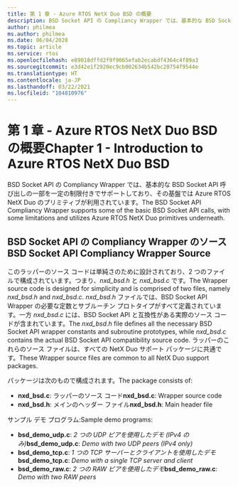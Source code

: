 ```yaml
---
title: 第 1 章 - Azure RTOS NetX Duo BSD の概要
description: BSD Socket API の Compliancy Wrapper では、基本的な BSD Socket API 呼び出しの一部を一定の制限付きでサポートしており、その基盤では Azure RTOS NetX Duo のプリミティブが利用されています。
author: philmea
ms.author: philmea
ms.date: 06/04/2020
ms.topic: article
ms.service: rtos
ms.openlocfilehash: e89018dffd2f9f9065efab2ecabdf4364c4f89a3
ms.sourcegitcommit: e3d42e1f2920ec9cb002634b542bc20754f9544e
ms.translationtype: HT
ms.contentlocale: ja-JP
ms.lasthandoff: 03/22/2021
ms.locfileid: "104810976"
---
```

# <a name="chapter-1---introduction-to-azure-rtos-netx-duo-bsd"></a><span data-ttu-id="c8217-103">第 1 章 - Azure RTOS NetX Duo BSD の概要</span><span class="sxs-lookup"><span data-stu-id="c8217-103">Chapter 1 - Introduction to Azure RTOS NetX Duo BSD</span></span>

<span data-ttu-id="c8217-104">BSD Socket API の Compliancy Wrapper では、基本的な BSD Socket API 呼び出しの一部を一定の制限付きでサポートしており、その基盤では Azure RTOS NetX Duo のプリミティブが利用されています。</span><span class="sxs-lookup"><span data-stu-id="c8217-104">The BSD Socket API Compliancy Wrapper supports some of the basic BSD Socket API calls, with some limitations and utilizes Azure RTOS NetX Duo primitives underneath.</span></span>

## <a name="bsd-socket-api-compliancy-wrapper-source"></a><span data-ttu-id="c8217-105">BSD Socket API の Compliancy Wrapper のソース</span><span class="sxs-lookup"><span data-stu-id="c8217-105">BSD Socket API Compliancy Wrapper Source</span></span>

<span data-ttu-id="c8217-106">このラッパーのソース コードは単純さのために設計されており、2 つのファイルで構成されています。つまり、*nxd_bsd.h* と *nxd_bsd.c* です。</span><span class="sxs-lookup"><span data-stu-id="c8217-106">The Wrapper source code is designed for simplicity and is comprised of two files, namely *nxd_bsd.h* and *nxd_bsd.c*.</span></span> <span data-ttu-id="c8217-107">*nxd_bsd.h* ファイルでは、BSD Socket API Wrapper の必要な定数とサブルーチン プロトタイプがすべて定義されています。一方 *nxd_bsd.c* には、BSD Socket API と互換性がある実際のソース コードが含まれています。</span><span class="sxs-lookup"><span data-stu-id="c8217-107">The *nxd_bsd.h* file defines all the necessary BSD Socket API wrapper constants and subroutine prototypes, while *nxd_bsd.c* contains the actual BSD Socket API compatibility source code.</span></span> <span data-ttu-id="c8217-108">ラッパーのこれらのソース ファイルは、すべての NetX Duo サポート パッケージに共通です。</span><span class="sxs-lookup"><span data-stu-id="c8217-108">These Wrapper source files are common to all NetX Duo support packages.</span></span>

<span data-ttu-id="c8217-109">パッケージは次のもので構成されます。</span><span class="sxs-lookup"><span data-stu-id="c8217-109">The package consists of:</span></span>

- <span data-ttu-id="c8217-110">**nxd_bsd.c**: ラッパーのソース コード</span><span class="sxs-lookup"><span data-stu-id="c8217-110">**nxd_bsd.c**: Wrapper source code</span></span>
- <span data-ttu-id="c8217-111">**nxd_bsd.h**: メインのヘッダー ファイル</span><span class="sxs-lookup"><span data-stu-id="c8217-111">**nxd_bsd.h**: Main header file</span></span>

<span data-ttu-id="c8217-112">サンプル デモ プログラム:</span><span class="sxs-lookup"><span data-stu-id="c8217-112">Sample demo programs:</span></span>

- <span data-ttu-id="c8217-113">**bsd_demo_udp.c**: *2 つの UDP ピアを使用したデモ (IPv4 のみ)*</span><span class="sxs-lookup"><span data-stu-id="c8217-113">**bsd_demo_udp.c**: *Demo with two UDP peers (IPv4 only)*</span></span>
- <span data-ttu-id="c8217-114">**bsd_demo_tcp.c**: *1 つの TCP サーバーとクライアントを使用したデモ*</span><span class="sxs-lookup"><span data-stu-id="c8217-114">**bsd_demo_tcp.c**: *Demo with a single TCP server and client*</span></span>
- <span data-ttu-id="c8217-115">**bsd_demo_raw.c**: *2 つの RAW ピアを使用したデモ*</span><span class="sxs-lookup"><span data-stu-id="c8217-115">**bsd_demo_raw.c**: *Demo with two RAW peers*</span></span>